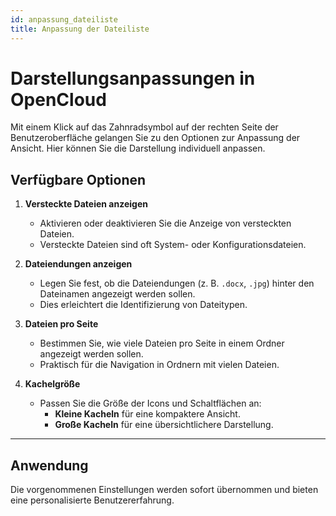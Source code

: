 ```yaml
---
id: anpassung_dateiliste
title: Anpassung der Dateiliste
---
```


# Darstellungsanpassungen in OpenCloud

Mit einem Klick auf das Zahnradsymbol auf der rechten Seite der Benutzeroberfläche gelangen Sie zu den Optionen zur Anpassung der Ansicht. Hier können Sie die Darstellung individuell anpassen.

## Verfügbare Optionen

1. **Versteckte Dateien anzeigen**  
   - Aktivieren oder deaktivieren Sie die Anzeige von versteckten Dateien.  
   - Versteckte Dateien sind oft System- oder Konfigurationsdateien.

2. **Dateiendungen anzeigen**  
   - Legen Sie fest, ob die Dateiendungen (z. B. `.docx`, `.jpg`) hinter den Dateinamen angezeigt werden sollen.  
   - Dies erleichtert die Identifizierung von Dateitypen.

3. **Dateien pro Seite**  
   - Bestimmen Sie, wie viele Dateien pro Seite in einem Ordner angezeigt werden sollen.  
   - Praktisch für die Navigation in Ordnern mit vielen Dateien.

4. **Kachelgröße**  
   - Passen Sie die Größe der Icons und Schaltflächen an:  
     - **Kleine Kacheln** für eine kompaktere Ansicht.  
     - **Große Kacheln** für eine übersichtlichere Darstellung.

---

## Anwendung

Die vorgenommenen Einstellungen werden sofort übernommen und bieten eine personalisierte Benutzererfahrung.
